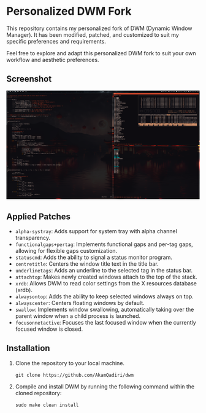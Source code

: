 # Personalized DWM Fork

This repository contains my personalized fork of DWM (Dynamic Window Manager). It has been modified, patched, and customized to suit my specific preferences and requirements.

Feel free to explore and adapt this personalized DWM fork to suit your own workflow and aesthetic preferences.

## Screenshot

![dwm](./screenshot.png)

## Applied Patches

- `alpha-systray`: Adds support for system tray with alpha channel transparency.
- `functionalgaps+pertag`: Implements functional gaps and per-tag gaps, allowing for flexible gaps customization.
- `statuscmd`: Adds the ability to signal a status monitor program.
- `centretitle`: Centers the window title text in the title bar.
- `underlinetags`: Adds an underline to the selected tag in the status bar.
- `attachtop`: Makes newly created windows attach to the top of the stack.
- `xrdb`: Allows DWM to read color settings from the X resources database (xrdb).
- `alwaysontop`: Adds the ability to keep selected windows always on top.
- `alwayscenter`: Centers floating windows by default.
- `swallow`: Implements window swallowing, automatically taking over the parent window when a child process is launched.
- `focusonnetactive`: Focuses the last focused window when the currently focused window is closed.

## Installation

1. Clone the repository to your local machine.
   ```shell
   git clone https://github.com/AkamQadiri/dwm
   ```

2. Compile and install DWM by running the following command within the cloned repository:
   ```shell
   sudo make clean install
   ```